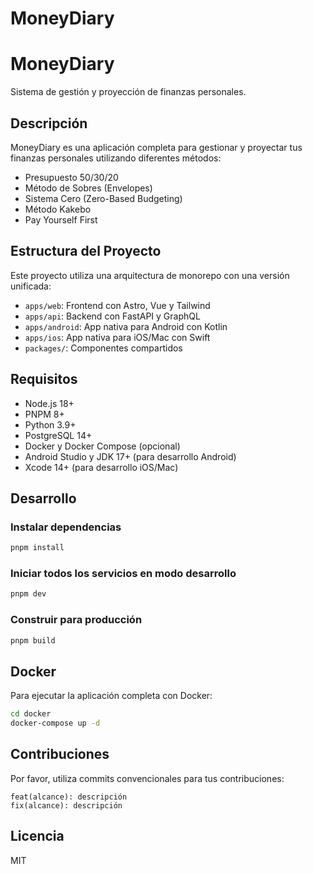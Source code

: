# MoneyDiary

# MoneyDiary

Sistema de gestión y proyección de finanzas personales.

## Descripción

MoneyDiary es una aplicación completa para gestionar y proyectar tus finanzas personales utilizando diferentes métodos:

- Presupuesto 50/30/20
- Método de Sobres (Envelopes)
- Sistema Cero (Zero-Based Budgeting)
- Método Kakebo
- Pay Yourself First

## Estructura del Proyecto

Este proyecto utiliza una arquitectura de monorepo con una versión unificada:

- `apps/web`: Frontend con Astro, Vue y Tailwind
- `apps/api`: Backend con FastAPI y GraphQL
- `apps/android`: App nativa para Android con Kotlin
- `apps/ios`: App nativa para iOS/Mac con Swift
- `packages/`: Componentes compartidos

## Requisitos

- Node.js 18+
- PNPM 8+
- Python 3.9+
- PostgreSQL 14+
- Docker y Docker Compose (opcional)
- Android Studio y JDK 17+ (para desarrollo Android)
- Xcode 14+ (para desarrollo iOS/Mac)

## Desarrollo

### Instalar dependencias

```bash
pnpm install
```

### Iniciar todos los servicios en modo desarrollo

```bash
pnpm dev
```

### Construir para producción

```bash
pnpm build
```

## Docker

Para ejecutar la aplicación completa con Docker:

```bash
cd docker
docker-compose up -d
```

## Contribuciones

Por favor, utiliza commits convencionales para tus contribuciones:

```
feat(alcance): descripción
fix(alcance): descripción
```

## Licencia

MIT
